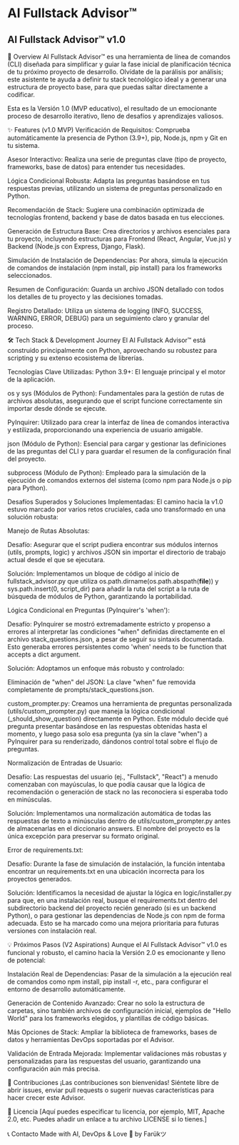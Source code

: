 
# AI Fullstack Advisor™

## AI Fullstack Advisor™ v1.0

🚀 Overview
AI Fullstack Advisor™ es una herramienta de línea de comandos (CLI) diseñada para simplificar y guiar la fase inicial de planificación técnica de tu próximo proyecto de desarrollo. Olvídate de la parálisis por análisis; este asistente te ayuda a definir tu stack tecnológico ideal y a generar una estructura de proyecto base, para que puedas saltar directamente a codificar.

Esta es la Versión 1.0 (MVP educativo), el resultado de un emocionante proceso de desarrollo iterativo, lleno de desafíos y aprendizajes valiosos.

✨ Features (v1.0 MVP)
Verificación de Requisitos: Comprueba automáticamente la presencia de Python (3.9+), pip, Node.js, npm y Git en tu sistema.

Asesor Interactivo: Realiza una serie de preguntas clave (tipo de proyecto, frameworks, base de datos) para entender tus necesidades.

Lógica Condicional Robusta: Adapta las preguntas basándose en tus respuestas previas, utilizando un sistema de preguntas personalizado en Python.

Recomendación de Stack: Sugiere una combinación optimizada de tecnologías frontend, backend y base de datos basada en tus elecciones.

Generación de Estructura Base: Crea directorios y archivos esenciales para tu proyecto, incluyendo estructuras para Frontend (React, Angular, Vue.js) y Backend (Node.js con Express, Django, Flask).

Simulación de Instalación de Dependencias: Por ahora, simula la ejecución de comandos de instalación (npm install, pip install) para los frameworks seleccionados.

Resumen de Configuración: Guarda un archivo JSON detallado con todos los detalles de tu proyecto y las decisiones tomadas.

Registro Detallado: Utiliza un sistema de logging (INFO, SUCCESS, WARNING, ERROR, DEBUG) para un seguimiento claro y granular del proceso.

🛠️ Tech Stack & Development Journey
El AI Fullstack Advisor™ está construido principalmente con Python, aprovechando su robustez para scripting y su extenso ecosistema de librerías.

Tecnologías Clave Utilizadas:
Python 3.9+: El lenguaje principal y el motor de la aplicación.

os y sys (Módulos de Python): Fundamentales para la gestión de rutas de archivos absolutas, asegurando que el script funcione correctamente sin importar desde dónde se ejecute.

PyInquirer: Utilizado para crear la interfaz de línea de comandos interactiva y estilizada, proporcionando una experiencia de usuario amigable.

json (Módulo de Python): Esencial para cargar y gestionar las definiciones de las preguntas del CLI y para guardar el resumen de la configuración final del proyecto.

subprocess (Módulo de Python): Empleado para la simulación de la ejecución de comandos externos del sistema (como npm para Node.js o pip para Python).

Desafíos Superados y Soluciones Implementadas:
El camino hacia la v1.0 estuvo marcado por varios retos cruciales, cada uno transformado en una solución robusta:

Manejo de Rutas Absolutas:

Desafío: Asegurar que el script pudiera encontrar sus módulos internos (utils, prompts, logic) y archivos JSON sin importar el directorio de trabajo actual desde el que se ejecutara.

Solución: Implementamos un bloque de código al inicio de fullstack_advisor.py que utiliza os.path.dirname(os.path.abspath(__file__)) y sys.path.insert(0, script_dir) para añadir la ruta del script a la ruta de búsqueda de módulos de Python, garantizando la portabilidad.

Lógica Condicional en Preguntas (PyInquirer's 'when'):

Desafío: PyInquirer se mostró extremadamente estricto y propenso a errores al interpretar las condiciones "when" definidas directamente en el archivo stack_questions.json, a pesar de seguir su sintaxis documentada. Esto generaba errores persistentes como 'when' needs to be function that accepts a dict argument.

Solución: Adoptamos un enfoque más robusto y controlado:

Eliminación de "when" del JSON: La clave "when" fue removida completamente de prompts/stack_questions.json.

custom_prompter.py: Creamos una herramienta de preguntas personalizada (utils/custom_prompter.py) que maneja la lógica condicional (_should_show_question) directamente en Python. Este módulo decide qué pregunta presentar basándose en las respuestas obtenidas hasta el momento, y luego pasa solo esa pregunta (ya sin la clave "when") a PyInquirer para su renderizado, dándonos control total sobre el flujo de preguntas.

Normalización de Entradas de Usuario:

Desafío: Las respuestas del usuario (ej., "Fullstack", "React") a menudo comenzaban con mayúsculas, lo que podía causar que la lógica de recomendación o generación de stack no las reconociera si esperaba todo en minúsculas.

Solución: Implementamos una normalización automática de todas las respuestas de texto a minúsculas dentro de utils/custom_prompter.py antes de almacenarlas en el diccionario answers. El nombre del proyecto es la única excepción para preservar su formato original.

Error de requirements.txt:

Desafío: Durante la fase de simulación de instalación, la función intentaba encontrar un requirements.txt en una ubicación incorrecta para los proyectos generados.

Solución: Identificamos la necesidad de ajustar la lógica en logic/installer.py para que, en una instalación real, busque el requirements.txt dentro del subdirectorio backend del proyecto recién generado (si es un backend Python), o para gestionar las dependencias de Node.js con npm de forma adecuada. Esto se ha marcado como una mejora prioritaria para futuras versiones con instalación real.

💡 Próximos Pasos (V2 Aspirations)
Aunque el AI Fullstack Advisor™ v1.0 es funcional y robusto, el camino hacia la Versión 2.0 es emocionante y lleno de potencial:

Instalación Real de Dependencias: Pasar de la simulación a la ejecución real de comandos como npm install, pip install -r, etc., para configurar el entorno de desarrollo automáticamente.

Generación de Contenido Avanzado: Crear no solo la estructura de carpetas, sino también archivos de configuración inicial, ejemplos de "Hello World" para los frameworks elegidos, y plantillas de código básicas.

Más Opciones de Stack: Ampliar la biblioteca de frameworks, bases de datos y herramientas DevOps soportadas por el Advisor.

Validación de Entrada Mejorada: Implementar validaciones más robustas y personalizadas para las respuestas del usuario, garantizando una configuración aún más precisa.

🤝 Contribuciones
¡Las contribuciones son bienvenidas! Siéntete libre de abrir issues, enviar pull requests o sugerir nuevas características para hacer crecer este Advisor.

📜 Licencia
[Aquí puedes especificar tu licencia, por ejemplo, MIT, Apache 2.0, etc. Puedes añadir un enlace a tu archivo LICENSE si lo tienes.]

📞 Contacto
Made with AI, DevOps & Love 💜 by Farükツ
